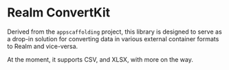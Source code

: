 # Realm ConvertKit

Derived from the `appscaffolding` project, this library is designed to serve as a drop-in solution 
for converting data in various external container formats to Realm and vice-versa. 

At the moment, it supports CSV, and XLSX, with more on the way.
